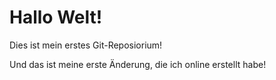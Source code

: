 # Hallo Welt!

Dies ist mein erstes Git-Reposiorium!

Und das ist meine erste Änderung, die ich online erstellt habe!
